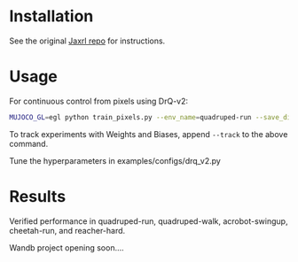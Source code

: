 # Installation
See the original [Jaxrl repo](https://github.com/ikostrikov/jaxrl) for instructions.

# Usage

For continuous control from pixels using DrQ-v2:

```bash
MUJOCO_GL=egl python train_pixels.py --env_name=quadruped-run --save_dir=./tmp/
```

To track experiments with Weights and Biases, append `--track` to the above command.

Tune the hyperparameters in examples/configs/drq_v2.py



# Results
Verified performance in quadruped-run, quadruped-walk, acrobot-swingup, cheetah-run, and reacher-hard.

Wandb project opening soon....
